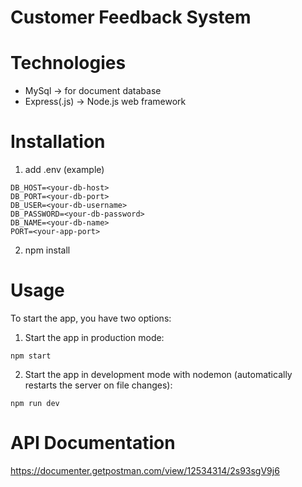# Customer Feedback System

# Technologies
- MySql -> for document database
- Express(.js) -> Node.js web framework

# Installation
1. add .env (example)<br>
```
DB_HOST=<your-db-host>
DB_PORT=<your-db-port>
DB_USER=<your-db-username>
DB_PASSWORD=<your-db-password>
DB_NAME=<your-db-name>
PORT=<your-app-port>
```
2. npm install <br>

# Usage
To start the app, you have two options:<br>
1. Start the app in production mode:
```
npm start
```
2. Start the app in development mode with nodemon (automatically restarts the server on file changes):
```
npm run dev
```

# API Documentation
https://documenter.getpostman.com/view/12534314/2s93sgV9j6


